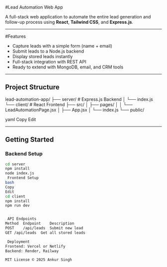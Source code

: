 #Lead Automation Web App

A full-stack web application to automate the entire lead generation and follow-up process using **React**, **Tailwind CSS**, and **Express.js**.

---

#Features

-  Capture leads with a simple form (name + email)
-  Submit leads to a Node.js backend
-  Display stored leads instantly
-  Full-stack integration with REST API
-  Ready to extend with MongoDB, email, and CRM tools

---

##  Project Structure

lead-automation-app/
├── server/ # Express.js Backend
│ └── index.js
└── client/ # React Frontend
├── src/
│ ├── pages/
│ │ └── LeadAutomationPage.jsx
│ ├── App.jsx
│ └── index.js
└── public/

yaml
Copy
Edit

---

##  Getting Started

###  Backend Setup

```bash
cd server
npm install
node index.js
 Frontend Setup
bash
Copy
Edit
cd client
npm install
npm run dev


 API Endpoints
Method	Endpoint	Description
POST	/api/leads	Submit new lead
GET	/api/leads	Get all stored leads

 Deployment
Frontend: Vercel or Netlify
Backend: Render, Railway

MIT License © 2025 Ankur Singh
